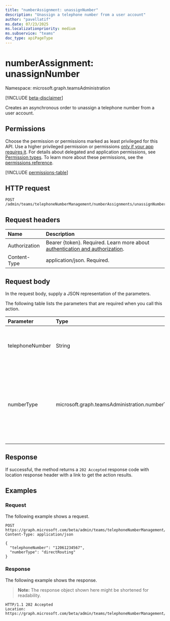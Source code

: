 ```yaml
---
title: "numberAssignment: unassignNumber"
description: "Unassign a telephone number from a user account"
author: "pavellatif"
ms.date: 07/23/2025
ms.localizationpriority: medium
ms.subservice: "teams"
doc_type: apiPageType
---
```


# numberAssignment: unassignNumber

Namespace: microsoft.graph.teamsAdministration

[!INCLUDE [beta-disclaimer](../../includes/beta-disclaimer.md)]

Creates an asynchronous order to unassign a telephone number from a user account.

## Permissions

Choose the permission or permissions marked as least privileged for this API. Use a higher privileged permission or permissions [only if your app requires it](/graph/permissions-overview#best-practices-for-using-microsoft-graph-permissions). For details about delegated and application permissions, see [Permission types](/graph/permissions-overview#permission-types). To learn more about these permissions, see the [permissions reference](/graph/permissions-reference).

<!-- { "blockType": "permissions", "name": "teamsadministration_numberassignment_unassignnumber" } -->
[!INCLUDE [permissions-table](../includes/permissions/teamsadministration-numberassignment-unassignnumber-permissions.md)]

## HTTP request

<!-- {
  "blockType": "ignored"
}
-->
``` http
POST /admin/teams/telephoneNumberManagement/numberAssignments/unassignNumber
```

## Request headers

|Name|Description|
|:---|:---|
|Authorization|Bearer {token}. Required. Learn more about [authentication and authorization](/graph/auth/auth-concepts).|
|Content-Type|application/json. Required.|

## Request body

In the request body, supply a JSON representation of the parameters.

The following table lists the parameters that are required when you call this action.

|Parameter|Type|Description|
|:---|:---|:---|
|telephoneNumber|String|The telephone number intended to be unassigned|
|numberType|microsoft.graph.teamsAdministration.numberType|Number type for the telephone number to be unassigned. It can be direct Routing, calling plan, or operator connect.|

## Response

If successful, the method returns a `202 Accepted` response code with location response header with a link to get the action results.

## Examples

### Request

The following example shows a request.
<!-- {
  "blockType": "request",
  "name": "numberassignmentthis.unassignnumber"
}
-->
``` http
POST https://graph.microsoft.com/beta/admin/teams/telephoneNumberManagement/numberAssignments/unassignNumber
Content-Type: application/json

{
  "telephoneNumber": "12061234567",
  "numberType": "directRouting"
}
```

### Response

The following example shows the response.
>**Note:** The response object shown here might be shortened for readability.
<!-- {
  "blockType": "response",
  "truncated": true
}
-->
``` http
HTTP/1.1 202 Accepted
Location: https://graph.microsoft.com/beta/admin/teams/telephoneNumberManagement/operations('VW5hc3NpZ25tZW50fDNmNmJmMWZkLTlhMzgtNDJkNi04ZDY0LTg0ZmNmZjlmYzdmNA')
```
